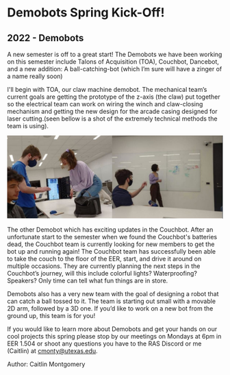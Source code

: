 # Demobots Spring Kick-Off!
## 2022 - Demobots

A new semester is off to a great start! The Demobots we have been working on this semester include Talons of Acquisition (TOA), Couchbot, Dancebot, and a new addition: A ball-catching-bot (which I’m sure will have a zinger of a name really soon)

I'll begin with TOA, our claw machine demobot. The mechanical team’s current goals are getting the prototype of the z-axis (the claw) put together so the electrical team can work on wiring the winch and claw-closing mechanism and getting the new design for the arcade casing designed for laser cutting.(seen bellow is a shot of the extremely technical methods the team is using).

![demobots pictures .](/src/_posts//blog/2022-2-21-Demobots/2.21.22.demobots.JPG)

The other Demobot which has exciting updates in the Couchbot. After an unfortunate start to the semester when we found the Couchbot's batteries dead, the Couchbot team is currently looking for new members to get the bot up and running again! The Couchbot team has successfully been able to take the couch to the floor of the EER, start, and drive it around on multiple occasions. They are currently planning the next steps in the Couchbot’s journey, will this include colorful lights? Waterproofing? Speakers? Only time can tell what fun things are in store. 

Demobots also has a very new team with the goal of designing a robot that can catch a ball tossed to it. The team is starting out small with a movable 2D arm, followed by a 3D one. If you’d like to work on a new bot from the ground up, this team is for you!

If you would like to learn more about Demobots and get your hands on our cool projects this spring please stop by our meetings on Mondays at 6pm in EER 1.504 or shoot any questions you have to the RAS Discord or me (Caitlin) at cmonty@utexas.edu. 


Author: Caitlin Montgomery